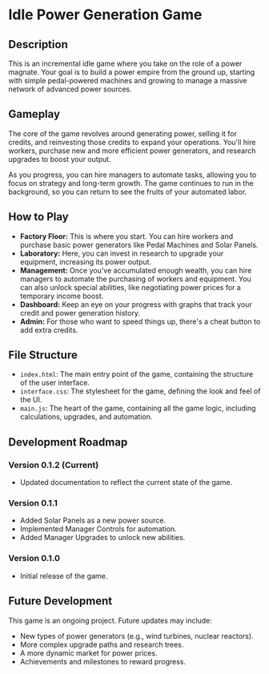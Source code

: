 # Idle Power Generation Game

## Description

This is an incremental idle game where you take on the role of a power magnate. Your goal is to build a power empire from the ground up, starting with simple pedal-powered machines and growing to manage a massive network of advanced power sources.

## Gameplay

The core of the game revolves around generating power, selling it for credits, and reinvesting those credits to expand your operations. You'll hire workers, purchase new and more efficient power generators, and research upgrades to boost your output.

As you progress, you can hire managers to automate tasks, allowing you to focus on strategy and long-term growth. The game continues to run in the background, so you can return to see the fruits of your automated labor.

## How to Play

- **Factory Floor:** This is where you start. You can hire workers and purchase basic power generators like Pedal Machines and Solar Panels.
- **Laboratory:** Here, you can invest in research to upgrade your equipment, increasing its power output.
- **Management:** Once you've accumulated enough wealth, you can hire managers to automate the purchasing of workers and equipment. You can also unlock special abilities, like negotiating power prices for a temporary income boost.
- **Dashboard:** Keep an eye on your progress with graphs that track your credit and power generation history.
- **Admin:** For those who want to speed things up, there's a cheat button to add extra credits.

## File Structure

- `index.html`: The main entry point of the game, containing the structure of the user interface.
- `interface.css`: The stylesheet for the game, defining the look and feel of the UI.
- `main.js`: The heart of the game, containing all the game logic, including calculations, upgrades, and automation.

## Development Roadmap

### Version 0.1.2 (Current)
- Updated documentation to reflect the current state of the game.

### Version 0.1.1
- Added Solar Panels as a new power source.
- Implemented Manager Controls for automation.
- Added Manager Upgrades to unlock new abilities.

### Version 0.1.0
- Initial release of the game.

## Future Development

This game is an ongoing project. Future updates may include:

- New types of power generators (e.g., wind turbines, nuclear reactors).
- More complex upgrade paths and research trees.
- A more dynamic market for power prices.
- Achievements and milestones to reward progress.
